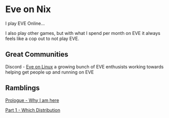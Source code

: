# Eve on Nix

I play EVE Online...

I also play other games, but with what I spend per month on EVE it always feels like a cop out to not play EVE.

## Great Communities

Discord - [Eve on Linux](https://discord.gg/uYykxfw7ZH) a growing bunch of EVE enthusists working towards helping get people up and running on EVE

## Ramblings

[Prologue - Why I am here](https://github.com/wrdn-git/eveonnix/wiki/Prologue-%E2%80%90-*spooky-noises*-Big-Brother-is-watching)

[Part 1 - Which Distribution](https://github.com/wrdn-git/eveonnix/wiki/Part-One-%E2%80%90-Which-Distribution)
